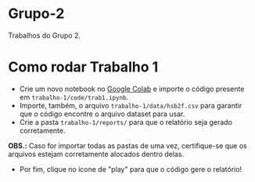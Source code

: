 # Grupo-2
Trabalhos do Grupo 2.

# Como rodar Trabalho 1
- Crie um novo notebook no [Google Colab](https://colab.research.google.com/#create=true) e importe o código presente em `trabalho-1/code/trab1.ipynb`.
- Importe, também, o arquivo `trabalho-1/data/hsb2f.csv` para garantir que o código encontre o arquivo dataset para usar.
- Crie a pasta `trabalho-1/reports/` para que o relatório seja gerado corretamente.

**OBS.:** Caso for importar todas as pastas de uma vez, certifique-se que os arquivos estejam corretamente alocados dentro delas.

- Por fim, clique no ícone de "play" para que o código gere o relatório!